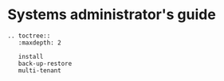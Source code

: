 # Systems administrator's guide

```eval_rst
.. toctree::
   :maxdepth: 2

   install
   back-up-restore
   multi-tenant
```
